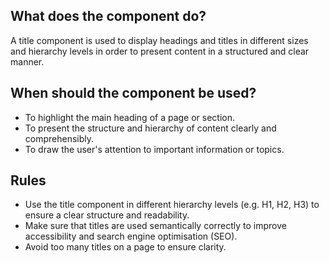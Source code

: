 
## What does the component do?
A title component is used to display headings and titles in different sizes and hierarchy levels in order to present content in a structured and clear manner.

## When should the component be used?
* To highlight the main heading of a page or section.
* To present the structure and hierarchy of content clearly and comprehensibly.
* To draw the user's attention to important information or topics.

## Rules
* Use the title component in different hierarchy levels (e.g. H1, H2, H3) to ensure a clear structure and readability.
* Make sure that titles are used semantically correctly to improve accessibility and search engine optimisation (SEO).
* Avoid too many titles on a page to ensure clarity.